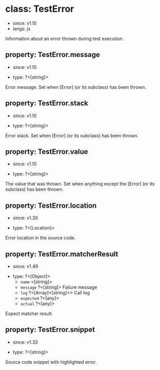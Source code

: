 # class: TestError
* since: v1.10
* langs: js

Information about an error thrown during test execution.

## property: TestError.message
* since: v1.10
- type: ?<[string]>

Error message. Set when [Error] (or its subclass) has been thrown.

## property: TestError.stack
* since: v1.10
- type: ?<[string]>

Error stack. Set when [Error] (or its subclass) has been thrown.

## property: TestError.value
* since: v1.10
- type: ?<[string]>

The value that was thrown. Set when anything except the [Error] (or its subclass) has been thrown.

## property: TestError.location
* since: v1.30
- type: ?<[Location]>

Error location in the source code.

## property: TestError.matcherResult
* since: v1.49
- type: ?<[Object]>
  - `name` <[string]>
  - `message` ?<[string]> Failure message
  - `log` ?<[Array]<[string]>> Call log
  - `expected` ?<[any]>
  - `actual` ?<[any]>

Expect matcher result.

## property: TestError.snippet
* since: v1.33
- type: ?<[string]>

Source code snippet with highlighted error.
